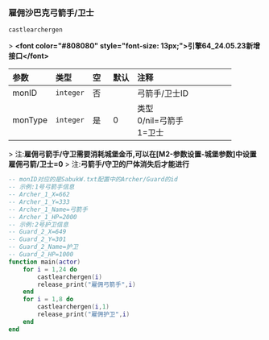 ### 雇佣沙巴克弓箭手/卫士

`castlearchergen`

&gt; **&lt;font color="#808080" style="font-size: 13px;"&gt;引擎64_24.05.23新增接口&lt;/font&gt;**

| 参数    | 类型      | 空   | 默认 | 注释                           |
| :------ | :-------- | :--- | :--- | :----------------------------- |
| monID   | `integer` | 否   |      | 弓箭手/卫士ID                  |
| monType | `integer` | 是   | 0    | 类型<br />0/nil=弓箭手<br />1=卫士 |

&gt; 注:**雇佣弓箭手/守卫需要消耗城堡金币,可以在[M2-参数设置-城堡参数]中设置雇佣弓箭/卫士=0**
&gt; 注:**弓箭手/守卫的尸体消失后才能进行**

```lua
-- monID对应的是SabukW.txt配置中的Archer/Guard的id
-- 示例:1号弓箭手信息
-- Archer_1_X=662
-- Archer_1_Y=333
-- Archer_1_Name=弓箭手
-- Archer_1_HP=2000
-- 示例:2号护卫信息
-- Guard_2_X=649
-- Guard_2_Y=301
-- Guard_2_Name=护卫
-- Guard_2_HP=1000
function main(actor)
    for i = 1,24 do
        castlearchergen(i)
        release_print("雇佣弓箭手",i)
    end
    for i = 1,8 do
        castlearchergen(i,1)
        release_print("雇佣护卫",i)
    end
end
```
